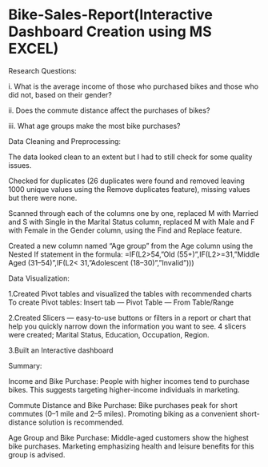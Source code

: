# Bike-Sales-Report(Interactive Dashboard Creation using MS EXCEL)

Research Questions: 

i. What is the average income of those who purchased bikes and those who did not, based on their gender?

ii. Does the commute distance affect the purchases of bikes?

iii. What age groups make the most bike purchases?

Data Cleaning and Preprocessing:

The data looked clean to an extent but I had to still check for some quality issues.

Checked for duplicates (26 duplicates were found and removed leaving 1000 unique values using the Remove duplicates feature), missing values but there were none.

Scanned through each of the columns one by one, replaced M with Married and S with Single in the Marital Status column, replaced M with Male and F with Female in the Gender column, using the Find and Replace feature.

Created a new column named “Age group” from the Age column using the Nested If statement in the formula:
=IF(L2>54,”Old (55+)”,IF(L2>=31,”Middle Aged (31–54)”,IF(L2< 31,”Adolescent (18–30)”,”Invalid”)))

Data Visualization:

1.Created Pivot tables and visualized the tables with recommended charts
To create Pivot tables: Insert tab — Pivot Table — From Table/Range

2.Created Slicers — easy-to-use buttons or filters in a report or chart that help you quickly narrow down the information you want to see. 4 slicers were created; Marital Status, Education, Occupation, Region.
 
3.Built an Interactive dashboard

Summary:

Income and Bike Purchase: People with higher incomes tend to purchase bikes. This suggests targeting higher-income individuals in marketing.

Commute Distance and Bike Purchase: Bike purchases peak for short commutes (0–1 mile and 2–5 miles). Promoting biking as a convenient short-distance solution is recommended.

Age Group and Bike Purchase: Middle-aged customers show the highest bike purchases. Marketing emphasizing health and leisure benefits for this group is advised.

